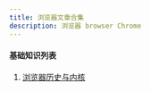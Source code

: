 ```yaml
---
title: 浏览器文章合集
description: 浏览器 browser Chrome
---
```


#### 基础知识列表

1. [浏览器历史与内核](https://github.com/xingorg1/xingorg1Note/issues/23)
